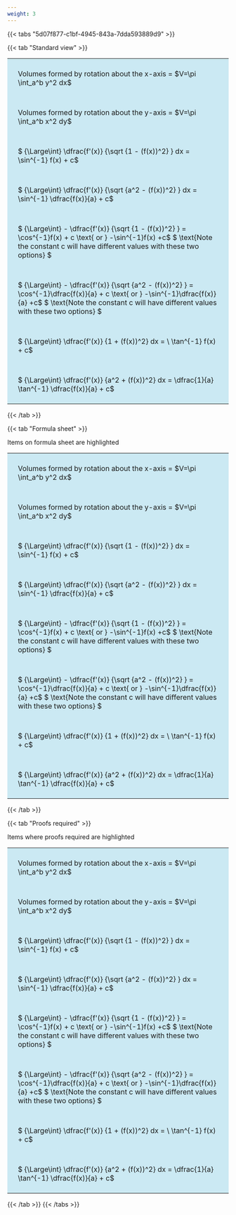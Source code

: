```yaml
---
weight: 3
---
```


{{< tabs "5d07f877-c1bf-4945-843a-7dda593889d9" >}}

{{< tab "Standard view" >}}

<style type="text/css">
#T_a8b50454 th.col_heading {
  text-align: left;
  font-size: 1em;
}
#T_a8b50454 td {
  text-align: left;
  font-size: 1em;
  padding: 1.5em;
}
</style>
<table id="T_a8b50454">
  <thead>
  </thead>
  <tbody>
    <tr>
      <td id="T_a8b50454_row0_col0" class="data row0 col0" >Volumes formed by rotation about the x-axis = $V=\pi \int_a^b y^2 dx$</td>
    </tr>
    <tr>
      <td id="T_a8b50454_row1_col0" class="data row1 col0" >Volumes formed by rotation about the y-axis = $V=\pi \int_a^b x^2 dy$</td>
    </tr>
    <tr>
      <td id="T_a8b50454_row2_col0" class="data row2 col0" >$ {\Large\int} \dfrac{f'(x)} {\sqrt {1 - (f(x))^2} } dx = \sin^{-1} f(x) + c$</td>
    </tr>
    <tr>
      <td id="T_a8b50454_row3_col0" class="data row3 col0" >$ {\Large\int} \dfrac{f'(x)} {\sqrt {a^2 - (f(x))^2} } dx = \sin^{-1} \dfrac{f(x)}{a} + c$</td>
    </tr>
    <tr>
      <td id="T_a8b50454_row4_col0" class="data row4 col0" >$ {\Large\int} - \dfrac{f'(x)} {\sqrt {1 - (f(x))^2} }  = \cos^{-1}f(x) + c \text{ or } -\sin^{-1}f(x) +c$
$ \text{Note the constant c will have different values with these two options} $</td>
    </tr>
    <tr>
      <td id="T_a8b50454_row5_col0" class="data row5 col0" >$ {\Large\int} - \dfrac{f'(x)} {\sqrt {a^2 - (f(x))^2} }  = \cos^{-1}\dfrac{f(x)}{a} + c \text{ or } -\sin^{-1}\dfrac{f(x)}{a} +c$
$ \text{Note the constant c will have different values with these two options} $</td>
    </tr>
    <tr>
      <td id="T_a8b50454_row6_col0" class="data row6 col0" >$ {\Large\int} \dfrac{f'(x)} {1 + (f(x))^2} dx = \ \tan^{-1} f(x) + c$</td>
    </tr>
    <tr>
      <td id="T_a8b50454_row7_col0" class="data row7 col0" >$ {\Large\int} \dfrac{f'(x)} {a^2 + (f(x))^2} dx = \dfrac{1}{a} \tan^{-1} \dfrac{f(x)}{a} + c$</td>
    </tr>
  </tbody>
</table>
{{< /tab >}}

{{< tab "Formula sheet" >}}

Items on formula sheet are highlighted 
<br>
<style type="text/css">
#T_a8b50454 th.col_heading {
  text-align: left;
  font-size: 1em;
}
#T_a8b50454 td {
  text-align: left;
  font-size: 1em;
  padding: 1.5em;
}
#T_a8b50454_row0_col0, #T_a8b50454_row1_col0, #T_a8b50454_row2_col0, #T_a8b50454_row4_col0, #T_a8b50454_row5_col0, #T_a8b50454_row6_col0 {
  background-color: rgba(0,0,0,0);
}
#T_a8b50454_row3_col0, #T_a8b50454_row7_col0 {
  background-color: rgba(255,194,10, 0.2);
}
</style>
<table id="T_a8b50454">
  <thead>
  </thead>
  <tbody>
    <tr>
      <td id="T_a8b50454_row0_col0" class="data row0 col0" >Volumes formed by rotation about the x-axis = $V=\pi \int_a^b y^2 dx$</td>
    </tr>
    <tr>
      <td id="T_a8b50454_row1_col0" class="data row1 col0" >Volumes formed by rotation about the y-axis = $V=\pi \int_a^b x^2 dy$</td>
    </tr>
    <tr>
      <td id="T_a8b50454_row2_col0" class="data row2 col0" >$ {\Large\int} \dfrac{f'(x)} {\sqrt {1 - (f(x))^2} } dx = \sin^{-1} f(x) + c$</td>
    </tr>
    <tr>
      <td id="T_a8b50454_row3_col0" class="data row3 col0" >$ {\Large\int} \dfrac{f'(x)} {\sqrt {a^2 - (f(x))^2} } dx = \sin^{-1} \dfrac{f(x)}{a} + c$</td>
    </tr>
    <tr>
      <td id="T_a8b50454_row4_col0" class="data row4 col0" >$ {\Large\int} - \dfrac{f'(x)} {\sqrt {1 - (f(x))^2} }  = \cos^{-1}f(x) + c \text{ or } -\sin^{-1}f(x) +c$
$ \text{Note the constant c will have different values with these two options} $</td>
    </tr>
    <tr>
      <td id="T_a8b50454_row5_col0" class="data row5 col0" >$ {\Large\int} - \dfrac{f'(x)} {\sqrt {a^2 - (f(x))^2} }  = \cos^{-1}\dfrac{f(x)}{a} + c \text{ or } -\sin^{-1}\dfrac{f(x)}{a} +c$
$ \text{Note the constant c will have different values with these two options} $</td>
    </tr>
    <tr>
      <td id="T_a8b50454_row6_col0" class="data row6 col0" >$ {\Large\int} \dfrac{f'(x)} {1 + (f(x))^2} dx = \ \tan^{-1} f(x) + c$</td>
    </tr>
    <tr>
      <td id="T_a8b50454_row7_col0" class="data row7 col0" >$ {\Large\int} \dfrac{f'(x)} {a^2 + (f(x))^2} dx = \dfrac{1}{a} \tan^{-1} \dfrac{f(x)}{a} + c$</td>
    </tr>
  </tbody>
</table>
{{< /tab >}}

{{< tab "Proofs required" >}}

Items where proofs required are highlighted 
<br>
<style type="text/css">
#T_a8b50454 th.col_heading {
  text-align: left;
  font-size: 1em;
}
#T_a8b50454 td {
  text-align: left;
  font-size: 1em;
  padding: 1.5em;
}
#T_a8b50454_row0_col0, #T_a8b50454_row1_col0, #T_a8b50454_row2_col0, #T_a8b50454_row3_col0, #T_a8b50454_row4_col0, #T_a8b50454_row5_col0, #T_a8b50454_row6_col0, #T_a8b50454_row7_col0 {
  background-color: rgba(0,150,200, 0.2);
}
</style>
<table id="T_a8b50454">
  <thead>
  </thead>
  <tbody>
    <tr>
      <td id="T_a8b50454_row0_col0" class="data row0 col0" >Volumes formed by rotation about the x-axis = $V=\pi \int_a^b y^2 dx$</td>
    </tr>
    <tr>
      <td id="T_a8b50454_row1_col0" class="data row1 col0" >Volumes formed by rotation about the y-axis = $V=\pi \int_a^b x^2 dy$</td>
    </tr>
    <tr>
      <td id="T_a8b50454_row2_col0" class="data row2 col0" >$ {\Large\int} \dfrac{f'(x)} {\sqrt {1 - (f(x))^2} } dx = \sin^{-1} f(x) + c$</td>
    </tr>
    <tr>
      <td id="T_a8b50454_row3_col0" class="data row3 col0" >$ {\Large\int} \dfrac{f'(x)} {\sqrt {a^2 - (f(x))^2} } dx = \sin^{-1} \dfrac{f(x)}{a} + c$</td>
    </tr>
    <tr>
      <td id="T_a8b50454_row4_col0" class="data row4 col0" >$ {\Large\int} - \dfrac{f'(x)} {\sqrt {1 - (f(x))^2} }  = \cos^{-1}f(x) + c \text{ or } -\sin^{-1}f(x) +c$
$ \text{Note the constant c will have different values with these two options} $</td>
    </tr>
    <tr>
      <td id="T_a8b50454_row5_col0" class="data row5 col0" >$ {\Large\int} - \dfrac{f'(x)} {\sqrt {a^2 - (f(x))^2} }  = \cos^{-1}\dfrac{f(x)}{a} + c \text{ or } -\sin^{-1}\dfrac{f(x)}{a} +c$
$ \text{Note the constant c will have different values with these two options} $</td>
    </tr>
    <tr>
      <td id="T_a8b50454_row6_col0" class="data row6 col0" >$ {\Large\int} \dfrac{f'(x)} {1 + (f(x))^2} dx = \ \tan^{-1} f(x) + c$</td>
    </tr>
    <tr>
      <td id="T_a8b50454_row7_col0" class="data row7 col0" >$ {\Large\int} \dfrac{f'(x)} {a^2 + (f(x))^2} dx = \dfrac{1}{a} \tan^{-1} \dfrac{f(x)}{a} + c$</td>
    </tr>
  </tbody>
</table>
{{< /tab >}}
{{< /tabs >}}